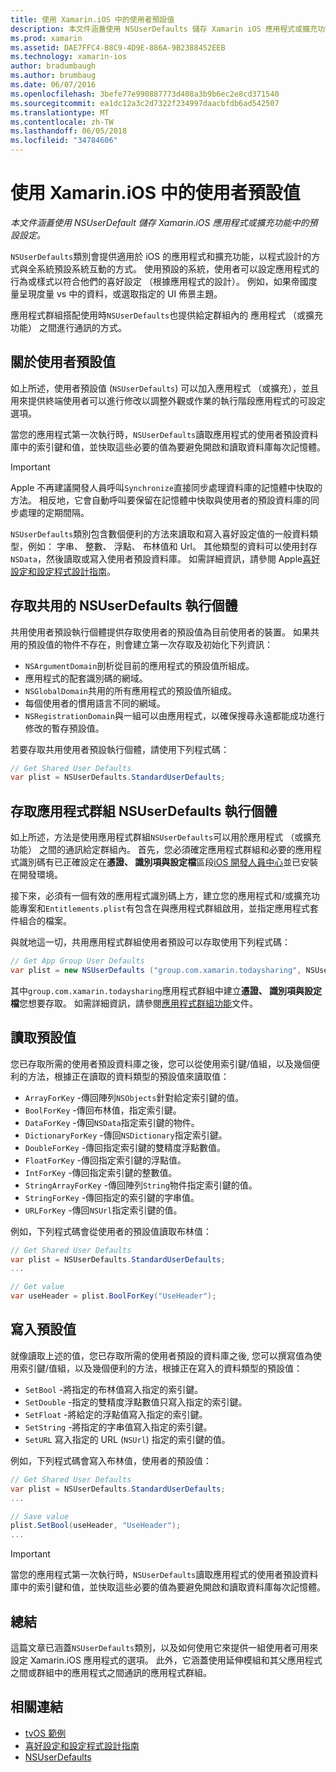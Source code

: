 ```yaml
---
title: 使用 Xamarin.iOS 中的使用者預設值
description: 本文件涵蓋使用 NSUserDefaults 儲存 Xamarin iOS 應用程式或擴充功能中的預設設定。 它說明 NSUserDefaults 以高層級，並討論如何讀取和寫入的值。
ms.prod: xamarin
ms.assetid: DAE7FFC4-B8C9-4D9E-886A-9B2388452EEB
ms.technology: xamarin-ios
author: bradumbaugh
ms.author: brumbaug
ms.date: 06/07/2016
ms.openlocfilehash: 3befe77e990887773d408a3b9b6ec2e8cd371540
ms.sourcegitcommit: ea1dc12a3c2d7322f234997daacbfdb6ad542507
ms.translationtype: MT
ms.contentlocale: zh-TW
ms.lasthandoff: 06/05/2018
ms.locfileid: "34784606"
---
```

# <a name="working-with-user-defaults-in-xamarinios"></a>使用 Xamarin.iOS 中的使用者預設值

_本文件涵蓋使用 NSUserDefault 儲存 Xamarin.iOS 應用程式或擴充功能中的預設設定。_


`NSUserDefaults`類別會提供適用於 iOS 的應用程式和擴充功能，以程式設計的方式與全系統預設系統互動的方式。 使用預設的系統，使用者可以設定應用程式的行為或樣式以符合他們的喜好設定 （根據應用程式的設計）。 例如，如果帝國度量呈現度量 vs 中的資料，或選取指定的 UI 佈景主題。

應用程式群組搭配使用時`NSUserDefaults`也提供給定群組內的 應用程式 （或擴充功能） 之間進行通訊的方式。

<a name="About-User-Defaults" />

## <a name="about-user-defaults"></a>關於使用者預設值

如上所述，使用者預設值 (`NSUserDefaults`) 可以加入應用程式 （或擴充），並且用來提供終端使用者可以進行修改以調整外觀或作業的執行階段應用程式的可設定選項。

當您的應用程式第一次執行時，`NSUserDefaults`讀取應用程式的使用者預設資料庫中的索引鍵和值，並快取這些必要的值為要避免開啟和讀取資料庫每次記憶體。 

> [!IMPORTANT]
> Apple 不再建議開發人員呼叫`Synchronize`直接同步處理資料庫的記憶體中快取的方法。 相反地，它會自動呼叫要保留在記憶體中快取與使用者的預設資料庫的同步處理的定期間隔。

`NSUserDefaults`類別包含數個便利的方法來讀取和寫入喜好設定值的一般資料類型，例如： 字串、 整數、 浮點、 布林值和 Url。 其他類型的資料可以使用封存`NSData`，然後讀取或寫入使用者預設資料庫。 如需詳細資訊，請參閱 Apple[喜好設定和設定程式設計指南](https://developer.apple.com/library/mac/documentation/Cocoa/Conceptual/UserDefaults/Introduction/Introduction.html#//apple_ref/doc/uid/10000059i)。

<a name="Accessing-the-Shared-NSUserDefaults-Instance" />

## <a name="accessing-the-shared-nsuserdefaults-instance"></a>存取共用的 NSUserDefaults 執行個體 

共用使用者預設執行個體提供存取使用者的預設值為目前使用者的裝置。 如果共用的預設值的物件不存在，則會建立第一次存取及初始化下列資訊：

- `NSArgumentDomain`剖析從目前的應用程式的預設值所組成。
- 應用程式的配套識別碼的網域。
- `NSGlobalDomain`共用的所有應用程式的預設值所組成。
- 每個使用者的慣用語言不同的網域。
- `NSRegistrationDomain`與一組可以由應用程式，以確保搜尋永遠都能成功進行修改的暫存預設值。

若要存取共用使用者預設執行個體，請使用下列程式碼：

```csharp
// Get Shared User Defaults
var plist = NSUserDefaults.StandardUserDefaults;
```

<a name="Accessing-an-App-Group-NSUserDefaults-Instance" />

## <a name="accessing-an-app-group-nsuserdefaults-instance"></a>存取應用程式群組 NSUserDefaults 執行個體

如上所述，方法是使用應用程式群組`NSUserDefaults`可以用於應用程式 （或擴充功能） 之間的通訊給定群組內。 首先，您必須確定應用程式群組和必要的應用程式識別碼有已正確設定在**憑證、 識別項與設定檔**區段[iOS 開發人員中心](https://developer.apple.com/devcenter/ios/)並已安裝在開發環境。

接下來，必須有一個有效的應用程式識別碼上方，建立您的應用程式和/或擴充功能專案和`Entitlements.plist`有包含在與應用程式群組啟用，並指定應用程式套件組合的檔案。

與就地這一切，共用應用程式群組使用者預設可以存取使用下列程式碼：

```csharp
// Get App Group User Defaults
var plist = new NSUserDefaults ("group.com.xamarin.todaysharing", NSUserDefaultsType.SuiteName);
```

其中`group.com.xamarin.todaysharing`應用程式群組中建立**憑證、 識別項與設定檔**您想要存取。 如需詳細資訊，請參閱[應用程式群組功能](~/ios/deploy-test/provisioning/capabilities/app-groups-capabilities.md)文件。

<a name="Reading-Default-Values" />

## <a name="reading-default-values"></a>讀取預設值

您已存取所需的使用者預設資料庫之後，您可以從使用索引鍵/值組，以及幾個便利的方法，根據正在讀取的資料類型的預設值來讀取值：

- `ArrayForKey` -傳回陣列`NSObjects`針對給定索引鍵的值。
- `BoolForKey` -傳回布林值，指定索引鍵。
- `DataForKey` -傳回`NSData`指定索引鍵的物件。
- `DictionaryForKey` -傳回`NSDictionary`指定索引鍵。
- `DoubleForKey` -傳回指定索引鍵的雙精度浮點數值。
- `FloatForKey` -傳回指定索引鍵的浮點值。
- `IntForKey` -傳回指定索引鍵的整數值。
- `StringArrayForKey` -傳回陣列`String`物件指定索引鍵的值。
- `StringForKey` -傳回指定的索引鍵的字串值。
- `URLForKey` -傳回`NSUrl`指定索引鍵的值。

例如，下列程式碼會從使用者的預設值讀取布林值：

```csharp
// Get Shared User Defaults
var plist = NSUserDefaults.StandardUserDefaults;
...

// Get value
var useHeader = plist.BoolForKey("UseHeader");

```

<a name="Writing-Default-Values" />

## <a name="writing-default-values"></a>寫入預設值

就像讀取上述的值，您已存取所需的使用者預設的資料庫之後, 您可以撰寫值為使用索引鍵/值組，以及幾個便利的方法，根據正在寫入的資料類型的預設值：

- `SetBool` -將指定的布林值寫入指定的索引鍵。
- `SetDouble` -指定的雙精度浮點數值只寫入指定的索引鍵。
- `SetFloat` -將給定的浮點值寫入指定的索引鍵。
- `SetString` -將指定的字串值寫入指定的索引鍵。
- `SetURL` 寫入指定的 URL (`NSUrl`) 指定的索引鍵的值。

例如，下列程式碼會寫入布林值，使用者的預設值：

```csharp
// Get Shared User Defaults
var plist = NSUserDefaults.StandardUserDefaults;
...

// Save value
plist.SetBool(useHeader, "UseHeader");
...

```

> [!IMPORTANT]
> 當您的應用程式第一次執行時，`NSUserDefaults`讀取應用程式的使用者預設資料庫中的索引鍵和值，並快取這些必要的值為要避免開啟和讀取資料庫每次記憶體。



<a name="Summary" />

## <a name="summary"></a>總結

這篇文章已涵蓋`NSUserDefaults`類別，以及如何使用它來提供一組使用者可用來設定 Xamarin.iOS 應用程式的選項。 此外，它涵蓋使用延伸模組和其父應用程式之間或群組中的應用程式之間通訊的應用程式群組。


## <a name="related-links"></a>相關連結

- [tvOS 範例](https://developer.xamarin.com/samples/tvos/all/)
- [喜好設定和設定程式設計指南](https://developer.apple.com/library/mac/documentation/Cocoa/Conceptual/UserDefaults/Introduction/Introduction.html#//apple_ref/doc/uid/10000059i)
- [NSUserDefaults](https://developer.apple.com/library/mac/documentation/Cocoa/Reference/Foundation/Classes/NSUserDefaults_Class/#//apple_ref/doc/constant_group/NSUserDefaults_Domains)
